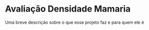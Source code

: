 
# Avaliação Densidade Mamaria

Uma breve descrição sobre o que esse projeto faz e para quem ele é

